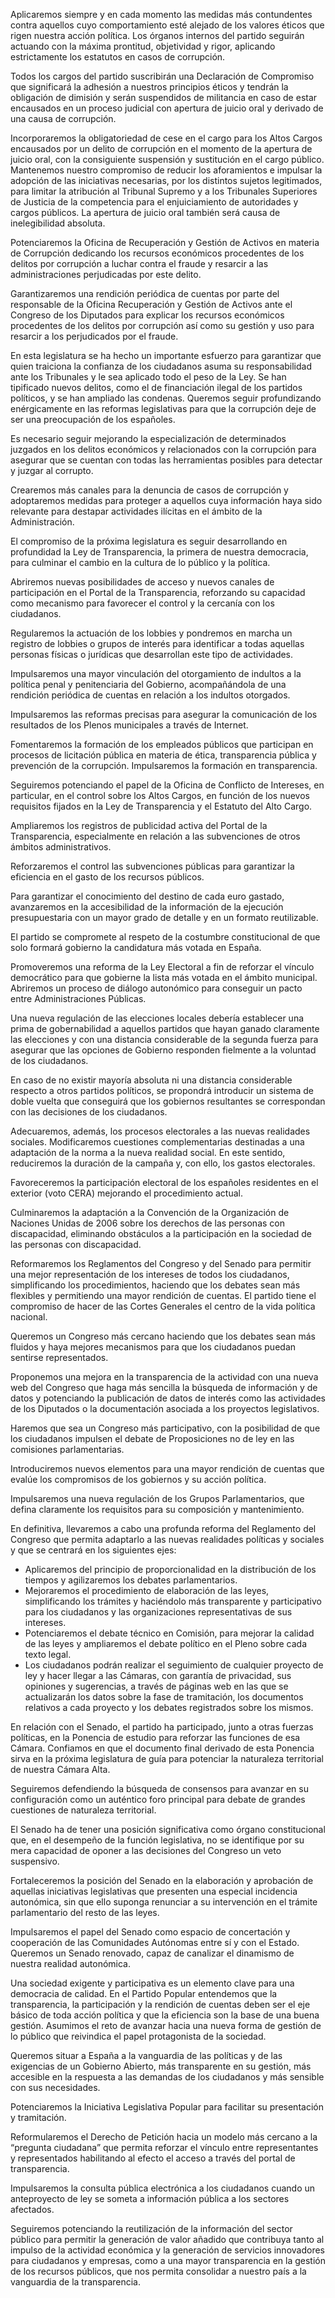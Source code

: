 Aplicaremos siempre y en cada momento las medidas más contundentes contra aquellos cuyo comportamiento
esté alejado de los valores éticos que rigen nuestra acción política. Los órganos internos del
partido seguirán actuando con la máxima prontitud, objetividad y rigor, aplicando estrictamente
los estatutos en casos de corrupción.

Todos los cargos del partido suscribirán una Declaración de Compromiso que significará la
adhesión a nuestros principios éticos y tendrán la obligación de dimisión y serán suspendidos de militancia
en caso de estar encausados en un proceso judicial con apertura de juicio oral y derivado de una
causa de corrupción.

Incorporaremos la obligatoriedad de cese en el cargo para los Altos Cargos encausados por un
delito de corrupción en el momento de la apertura de juicio oral, con la consiguiente suspensión
y sustitución en el cargo público. Mantenemos nuestro compromiso de reducir los aforamientos e
impulsar la adopción de las iniciativas necesarias, por los distintos sujetos legitimados, para limitar
la atribución al Tribunal Supremo y a los Tribunales Superiores de Justicia de la competencia para
el enjuiciamiento de autoridades y cargos públicos. La apertura de juicio oral también será causa de
inelegibilidad absoluta.

Potenciaremos la Oficina de Recuperación y Gestión de Activos en materia de Corrupción dedicando
los recursos económicos procedentes de los delitos por corrupción a luchar contra el fraude y resarcir a
las administraciones perjudicadas por este delito.

Garantizaremos una rendición periódica de cuentas por parte del responsable de la Oficina Recuperación
y Gestión de Activos ante el Congreso de los Diputados para explicar los recursos económicos
procedentes de los delitos por corrupción así como su gestión y uso para resarcir a los perjudicados
por el fraude.

En esta legislatura se ha hecho un importante esfuerzo para garantizar que quien traiciona la confianza
de los ciudadanos asuma su responsabilidad ante los Tribunales y le sea aplicado todo el peso de la
Ley. Se han tipificado nuevos delitos, como el de financiación ilegal de los partidos políticos, y se han
ampliado las condenas. Queremos seguir profundizando enérgicamente en las reformas legislativas
para que la corrupción deje de ser una preocupación de los españoles.

Es necesario seguir mejorando la especialización de determinados juzgados en los delitos económicos
y relacionados con la corrupción para asegurar que se cuentan con todas las herramientas posibles
para detectar y juzgar al corrupto.

Crearemos más canales para la denuncia de casos de corrupción y adoptaremos medidas para proteger
a aquellos cuya información haya sido relevante para destapar actividades ilícitas en el ámbito de la
Administración.

El compromiso de la próxima legislatura es seguir desarrollando en profundidad la Ley de Transparencia,
la primera de nuestra democracia, para culminar el cambio en la cultura de lo público y la política.

Abriremos nuevas posibilidades de acceso y nuevos canales de participación en el Portal de la Transparencia,
reforzando su capacidad como mecanismo para favorecer el control y la cercanía con los ciudadanos.

Regularemos la actuación de los lobbies y pondremos en marcha un registro de lobbies o grupos de interés
para identificar a todas aquellas personas físicas o jurídicas que desarrollan este tipo de actividades.

Impulsaremos una mayor vinculación del otorgamiento de indultos a la política penal y penitenciaria
del Gobierno, acompañándola de una rendición periódica de cuentas en relación a los indultos otorgados.

Impulsaremos las reformas precisas para asegurar la comunicación de los resultados de los Plenos municipales
a través de Internet.

Fomentaremos la formación de los empleados públicos que participan en procesos de licitación pública
en materia de ética, transparencia pública y prevención de la corrupción. Impulsaremos la formación
en transparencia.

Seguiremos potenciando el papel de la Oficina de Conflicto de Intereses, en particular, en el control sobre
los Altos Cargos, en función de los nuevos requisitos fijados en la Ley de Transparencia y el Estatuto
del Alto Cargo.

Ampliaremos los registros de publicidad activa del Portal de la Transparencia, especialmente en relación
a las subvenciones de otros ámbitos administrativos.

Reforzaremos el control las subvenciones públicas para garantizar la eficiencia en el gasto de los recursos
públicos.

Para garantizar el conocimiento del destino de cada euro gastado, avanzaremos en la accesibilidad de la
información de la ejecución presupuestaria con un mayor grado de detalle y en un formato reutilizable.

El partido se compromete al respeto de la costumbre constitucional de que solo formará
gobierno la candidatura más votada en España.

Promoveremos una reforma de la Ley Electoral a fin de reforzar el vínculo democrático para que gobierne
la lista más votada en el ámbito municipal. Abriremos un proceso de diálogo autonómico para
conseguir un pacto entre Administraciones Públicas.

Una nueva regulación de las elecciones locales debería establecer una prima de gobernabilidad a aquellos
partidos que hayan ganado claramente las elecciones y con una distancia considerable de la segunda
fuerza para asegurar que las opciones de Gobierno responden fielmente a la voluntad de los ciudadanos.

En caso de no existir mayoría absoluta ni una distancia considerable respecto a otros partidos políticos,
se propondrá introducir un sistema de doble vuelta que conseguirá que los gobiernos resultantes se
correspondan con las decisiones de los ciudadanos.

Adecuaremos, además, los procesos electorales a las nuevas realidades sociales. Modificaremos cuestiones
complementarias destinadas a una adaptación de la norma a la nueva realidad social. En este
sentido, reduciremos la duración de la campaña y, con ello, los gastos electorales.

Favoreceremos la participación electoral de los españoles residentes en el exterior (voto CERA) mejorando
el procedimiento actual.

Culminaremos la adaptación a la Convención de la Organización de Naciones Unidas de 2006 sobre los
derechos de las personas con discapacidad, eliminando obstáculos a la participación en la sociedad de
las personas con discapacidad.

Reformaremos los Reglamentos del Congreso y del Senado para permitir una mejor representación de
los intereses de todos los ciudadanos, simplificando los procedimientos, haciendo que los debates sean
más flexibles y permitiendo una mayor rendición de cuentas. El partido tiene el compromiso
de hacer de las Cortes Generales el centro de la vida política nacional.

Queremos un Congreso más cercano haciendo que los debates sean más fluidos y haya mejores mecanismos
para que los ciudadanos puedan sentirse representados.

Proponemos una mejora en la transparencia de la actividad con una nueva web del Congreso que haga
más sencilla la búsqueda de información y de datos y potenciando la publicación de datos de interés
como las actividades de los Diputados o la documentación asociada a los proyectos legislativos.

Haremos que sea un Congreso más participativo, con la posibilidad de que los ciudadanos impulsen el
debate de Proposiciones no de ley en las comisiones parlamentarias.

Introduciremos nuevos elementos para una mayor rendición de cuentas que evalúe los compromisos de
los gobiernos y su acción política.

Impulsaremos una nueva regulación de los Grupos Parlamentarios, que defina claramente los requisitos
para su composición y mantenimiento.

En definitiva, llevaremos a cabo una profunda reforma del Reglamento del Congreso que permita
adaptarlo a las nuevas realidades políticas y sociales y que se centrará en los siguientes ejes:

- Aplicaremos del principio de proporcionalidad en la distribución de los tiempos y agilizaremos los debates parlamentarios.
- Mejoraremos el procedimiento de elaboración de las leyes, simplificando los trámites y haciéndolo más transparente y participativo para los ciudadanos y las organizaciones representativas de sus intereses.
- Potenciaremos el debate técnico en Comisión, para mejorar la calidad de las leyes y ampliaremos el debate político en el Pleno sobre cada texto legal.
- Los ciudadanos podrán realizar el seguimiento de cualquier proyecto de ley y hacer llegar a las Cámaras, con garantía de privacidad, sus opiniones y sugerencias, a través de páginas web en las que se actualizarán los datos sobre la fase de tramitación, los documentos relativos a cada proyecto y los debates registrados sobre los mismos.

En relación con el Senado, el partido ha participado, junto a otras fuerzas políticas, en la Ponencia
de estudio para reforzar las funciones de esa Cámara. Confiamos en que el documento final
derivado de esta Ponencia sirva en la próxima legislatura de guía para potenciar la naturaleza territorial
de nuestra Cámara Alta.

Seguiremos defendiendo la búsqueda de consensos para avanzar en su configuración como un auténtico
foro principal para debate de grandes cuestiones de naturaleza territorial.

El Senado ha de tener una posición significativa como órgano constitucional que, en el desempeño de la
función legislativa, no se identifique por su mera capacidad de oponer a las decisiones del Congreso
un veto suspensivo.

Fortaleceremos la posición del Senado en la elaboración y aprobación de aquellas iniciativas legislativas
que presenten una especial incidencia autonómica, sin que ello suponga renunciar a su intervención
en el trámite parlamentario del resto de las leyes.

Impulsaremos el papel del Senado como espacio de concertación y cooperación de las Comunidades
Autónomas entre sí y con el Estado. Queremos un Senado renovado, capaz de canalizar el dinamismo
de nuestra realidad autonómica.

Una sociedad exigente y participativa es un elemento clave para una democracia de calidad. En el Partido
Popular entendemos que la transparencia, la participación y la rendición de cuentas deben ser el
eje básico de toda acción política y que la eficiencia son la base de una buena gestión. Asumimos el
reto de avanzar hacia una nueva forma de gestión de lo público que reivindica el papel protagonista
de la sociedad.

Queremos situar a España a la vanguardia de las políticas y de las exigencias de un Gobierno Abierto,
más transparente en su gestión, más accesible en la respuesta a las demandas de los ciudadanos y más
sensible con sus necesidades.

Potenciaremos la Iniciativa Legislativa Popular para facilitar su presentación y tramitación.

Reformularemos el Derecho de Petición hacia un modelo más cercano a la “pregunta ciudadana” que
permita reforzar el vínculo entre representantes y representados habilitando al efecto el acceso a través
del portal de transparencia.

Impulsaremos la consulta pública electrónica a los ciudadanos cuando un anteproyecto de ley se someta
a información pública a los sectores afectados.

Seguiremos potenciando la reutilización de la información del sector público para permitir la generación
de valor añadido que contribuya tanto al impulso de la actividad económica y la generación de
servicios innovadores para ciudadanos y empresas, como a una mayor transparencia en la gestión de los
recursos públicos, que nos permita consolidar a nuestro país a la vanguardia de la transparencia.
